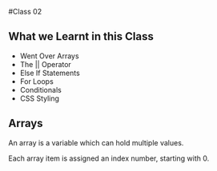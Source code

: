 #Class 02

## What we Learnt in this Class

- Went Over Arrays
- The || Operator
- Else If Statements
- For Loops
- Conditionals
- CSS Styling

## Arrays

An array is a variable which can hold multiple values.

Each array item is assigned an index number, starting with 0.

